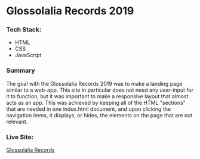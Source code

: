 # Glossolalia Records 2019



### Tech Stack:
* HTML
* CSS
* JavaScript

### Summary
The goal with the Glossolalia Records 2019 was to make a landing page similar to a web-app. This site in particular does not need any user-input for it to function, but it was important to make a responsive layout that almost acts as an app. This was achieved by keeping all of the HTML "sections" that are needed in one index.html document, and upon clicking the navigation items, it displays, or hides, the elements on the page that are not relevant. 

### Live Site: 
[Glossolalia Records](http://glossolaliarecords.com)

